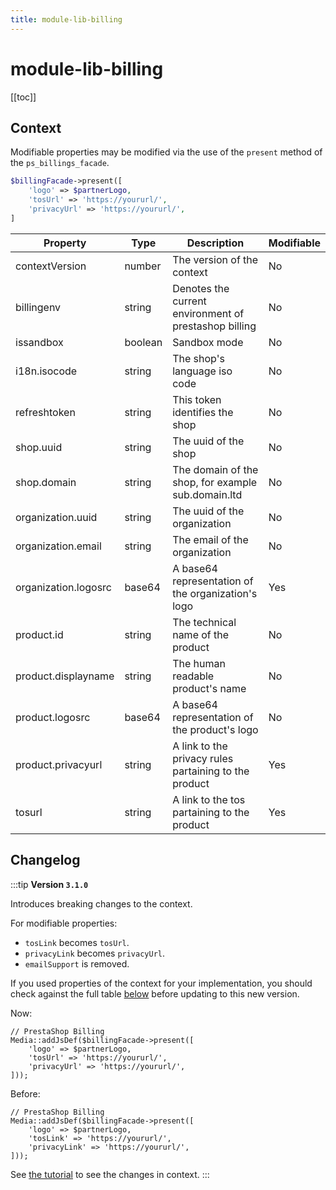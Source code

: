 ```yaml
---
title: module-lib-billing
---
```


# module-lib-billing
[[toc]]

## Context

Modifiable properties may be modified via the use of the `present` method of the `ps_billings_facade`.

```php
$billingFacade->present([
    'logo' => $partnerLogo,
    'tosUrl' => 'https://yoururl/',
    'privacyUrl' => 'https://yoururl/',
]
```

| Property             | Type    | Description                                           | Modifiable |
|----------------------|---------|-------------------------------------------------------|------------|
| contextVersion       | number  | The version of the context                            | No         |
| billingenv           | string  | Denotes the current environment of prestashop billing | No         |
| issandbox            | boolean | Sandbox mode                                          | No         |
| i18n.isocode         | string  | The shop's language iso code                          | No         |
| refreshtoken         | string  | This token identifies the shop                        | No         |
| shop.uuid            | string  | The uuid of the shop                                  | No         |
| shop.domain          | string  | The domain of the shop, for example sub.domain.ltd    | No         |
| organization.uuid    | string  | The uuid of the organization                          | No         |
| organization.email   | string  | The email of the organization                         | No         |
| organization.logosrc | base64  | A base64 representation of the organization's logo    | Yes        |
| product.id           | string  | The technical name of the product                     | No         |
| product.displayname  | string  | The human readable product's name                     | No         |
| product.logosrc      | base64  | A base64 representation of the product's logo         | No         |
| product.privacyurl   | string  | A link to the privacy rules partaining to the product | Yes        |
| tosurl               | string  | A link to the tos partaining to the product           | Yes        |

## Changelog

:::tip
**Version `3.1.0`**

Introduces breaking changes to the context.

For modifiable properties: 
- `tosLink` becomes `tosUrl`.
- `privacyLink` becomes `privacyUrl`.
- `emailSupport` is removed.

If you used properties of the context for your implementation, you should check against the full table [below](#context) before updating to this new version.

Now:
```php{4-5}
// PrestaShop Billing
Media::addJsDef($billingFacade->present([
    'logo' => $partnerLogo,
    'tosUrl' => 'https://yoururl/',
    'privacyUrl' => 'https://yoururl/',
]));
```

Before:
```php{4-5}
// PrestaShop Billing
Media::addJsDef($billingFacade->present([
    'logo' => $partnerLogo,
    'tosLink' => 'https://yoururl/',
    'privacyLink' => 'https://yoururl/',
]));
```
See [the tutorial](../../3-tutorial/README.md#inject-the-prestashop-billing-context) to see the changes in context.
:::